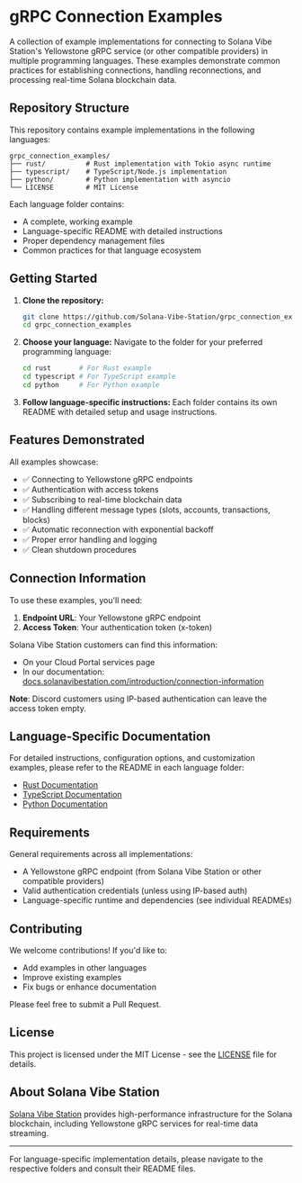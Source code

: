 # gRPC Connection Examples

A collection of example implementations for connecting to Solana Vibe Station's Yellowstone gRPC service (or other compatible providers) in multiple programming languages. These examples demonstrate common practices for establishing connections, handling reconnections, and processing real-time Solana blockchain data.

## Repository Structure

This repository contains example implementations in the following languages:

```
grpc_connection_examples/
├── rust/          # Rust implementation with Tokio async runtime
├── typescript/    # TypeScript/Node.js implementation
├── python/        # Python implementation with asyncio
└── LICENSE        # MIT License
```

Each language folder contains:
- A complete, working example
- Language-specific README with detailed instructions
- Proper dependency management files
- Common practices for that language ecosystem

## Getting Started

1. **Clone the repository:**
   ```bash
   git clone https://github.com/Solana-Vibe-Station/grpc_connection_examples
   cd grpc_connection_examples
   ```

2. **Choose your language:**
   Navigate to the folder for your preferred programming language:
   ```bash
   cd rust       # For Rust example
   cd typescript # For TypeScript example  
   cd python     # For Python example
   ```

3. **Follow language-specific instructions:**
   Each folder contains its own README with detailed setup and usage instructions.

## Features Demonstrated

All examples showcase:
- ✅ Connecting to Yellowstone gRPC endpoints
- ✅ Authentication with access tokens
- ✅ Subscribing to real-time blockchain data
- ✅ Handling different message types (slots, accounts, transactions, blocks)
- ✅ Automatic reconnection with exponential backoff
- ✅ Proper error handling and logging
- ✅ Clean shutdown procedures

## Connection Information

To use these examples, you'll need:

1. **Endpoint URL**: Your Yellowstone gRPC endpoint
2. **Access Token**: Your authentication token (x-token)

Solana Vibe Station customers can find this information:
- On your Cloud Portal services page
- In our documentation: [docs.solanavibestation.com/introduction/connection-information](https://docs.solanavibestation.com/introduction/connection-information)

**Note**: Discord customers using IP-based authentication can leave the access token empty.

## Language-Specific Documentation

For detailed instructions, configuration options, and customization examples, please refer to the README in each language folder:

- [Rust Documentation](./rust/README.md)
- [TypeScript Documentation](./typescript/README.md)
- [Python Documentation](./python/README.md)

## Requirements

General requirements across all implementations:
- A Yellowstone gRPC endpoint (from Solana Vibe Station or other compatible providers)
- Valid authentication credentials (unless using IP-based auth)
- Language-specific runtime and dependencies (see individual READMEs)

## Contributing

We welcome contributions! If you'd like to:
- Add examples in other languages
- Improve existing examples
- Fix bugs or enhance documentation

Please feel free to submit a Pull Request.

## License

This project is licensed under the MIT License - see the [LICENSE](LICENSE) file for details.

## About Solana Vibe Station

[Solana Vibe Station](https://solanavibestation.com) provides high-performance infrastructure for the Solana blockchain, including Yellowstone gRPC services for real-time data streaming.

---

For language-specific implementation details, please navigate to the respective folders and consult their README files.
